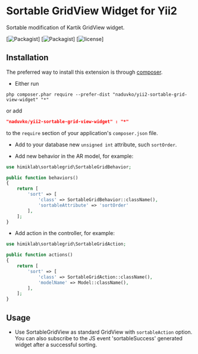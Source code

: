 Sortable GridView Widget for Yii2
========================
Sortable modification of Kartik GridView widget.

[![Packagist](https://img.shields.io/packagist/dt/naduvko/yii2-sortable-grid-view-widget.svg)] [![Packagist](https://img.shields.io/packagist/v/naduvko/yii2-sortable-grid-view-widget.svg)] [![license](https://img.shields.io/badge/License-MIT-yellow.svg)]

Installation
------------
The preferred way to install this extension is through [composer](http://getcomposer.org/download/).

* Either run

```
php composer.phar require --prefer-dist "naduvko/yii2-sortable-grid-view-widget" "*"
```

or add

```json
"naduvko/yii2-sortable-grid-view-widget" : "*"
```

to the `require` section of your application's `composer.json` file.

* Add to your database new `unsigned int` attribute, such `sortOrder`.

* Add new behavior in the AR model, for example:

```php
use himiklab\sortablegrid\SortableGridBehavior;

public function behaviors()
{
    return [
        'sort' => [
            'class' => SortableGridBehavior::className(),
            'sortableAttribute' => 'sortOrder'
        ],
    ];
}
```

* Add action in the controller, for example:

```php
use himiklab\sortablegrid\SortableGridAction;

public function actions()
{
    return [
        'sort' => [
            'class' => SortableGridAction::className(),
            'modelName' => Model::className(),
        ],
    ];
}
```

Usage
-----
* Use SortableGridView as standard GridView with `sortableAction` option.
You can also subscribe to the JS event 'sortableSuccess' generated widget after a successful sorting.
